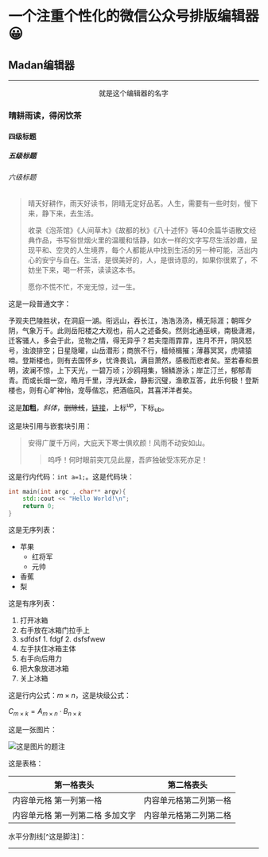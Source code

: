 # 一个注重个性化的微信公众号排版编辑器😀

## Madan编辑器

---

<center>就是这个编辑器的名字</center>

### 晴耕雨读，得闲饮茶

#### 四级标题

##### 五级标题

###### 六级标题

> 晴天好耕作，雨天好读书，阴晴无定好品茗。人生，需要有一些时刻，慢下来，静下来，去生活。
>
> 收录《泡茶馆》《人间草木》《故都的秋》《八十述怀》等40余篇华语散文经典作品，书写俗世烟火里的温暖和恬静，如水一样的文字写尽生活妙趣，呈现平和、空灵的人生境界，每个人都能从中找到生活的另一种可能，活出内心的安宁与自在。生活，是很美好的，人，是很诗意的，如果你很累了，不妨坐下来，喝一杯茶，读读这本书。
>
> 愿你不慌不忙，不宠无惊，过一生。

这是一段普通文字：

予观夫巴陵胜状，在洞庭一湖。衔远山，吞长江，浩浩汤汤，横无际涯；朝晖夕阴，气象万千。此则岳阳楼之大观也，前人之述备矣。然则北通巫峡，南极潇湘，迁客骚人，多会于此，览物之情，得无异乎？若夫霪雨霏霏，连月不开，阴风怒号，浊浪排空；日星隐曜，山岳潜形；商旅不行，樯倾楫摧；薄暮冥冥，虎啸猿啼。登斯楼也，则有去国怀乡，忧谗畏讥，满目萧然，感极而悲者矣。至若春和景明，波澜不惊，上下天光，一碧万顷；沙鸥翔集，锦鳞游泳；岸芷汀兰，郁郁青青。而或长烟一空，皓月千里，浮光跃金，静影沉璧，渔歌互答，此乐何极！登斯楼也，则有心旷神怡，宠辱偕忘，把酒临风，其喜洋洋者矣。

这是**加粗**，*斜体*，~~删除线~~，[链接](https://blog.imalan.cn)，上标<sup>up</sup>，下标<sub>ub</sub>。

这是块引用与嵌套块引用：

> 安得广厦千万间，大庇天下寒士俱欢颜！风雨不动安如山。
> > 呜呼！何时眼前突兀见此屋，吾庐独破受冻死亦足！

这是行内代码：`int a=1;`。这是代码块：

```c++
int main(int argc , char** argv){
    std::cout << "Hello World!\n";
    return 0;
}
```

这是无序列表：

* 苹果
  * 红将军
  * 元帅
* 香蕉
* 梨

这是有序列表：

1. 打开冰箱
1. 右手放在冰箱门拉手上
  1. sdfdsf
    1. fdgf
    2. dsfsfwew
2. 左手扶住冰箱主体
3. 右手向后用力
2. 把大象放进冰箱
3. 关上冰箱

这是行内公式：$m\times n$，这是块级公式：

$C_{m\times k}=A_{m\times n}\cdot B_{n\times k}$

这是一张图片：

![这是图片的题注](https://picsum.photos/640
)

这是表格：

第一格表头 | 第二格表头
--------- | -------------
内容单元格 第一列第一格 | 内容单元格第二列第一格
内容单元格 第一列第二格 多加文字 | 内容单元格第二列第二格

水平分割线[^这是脚注]：

------
